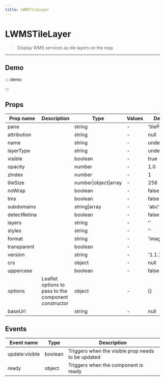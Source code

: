 ```yaml
---
title: LWMSTileLayer
---
```


# LWMSTileLayer

> Display WMS services as tile layers on the map

---

## Demo

::: demo
<template>
<l-map style="height: 350px" :zoom="zoom" :center="center">
<l-tile-layer :url="baseLayer.url" :attribution="baseLayer.attribution"></l-tile-layer>
<l-wms-tile-layer
            :key="wmsLayer.name"
            :base-url="wmsLayer.url"
            :layers="wmsLayer.layers"
            :visible="wmsLayer.visible"
            :name="wmsLayer.name"
            :attribution="wmsLayer.attribution"
            :transparent="true"
            format="image/png"
            layer-type="base">
</l-wms-tile-layer>
</l-map>
</template>

<script>
import {LMap, LTileLayer, LWMSTileLayer } from 'vue2-leaflet';

export default {
  components: {
    LMap,
    LTileLayer,
    'l-wms-tile-layer': LWMSTileLayer
  },
  data () {
    return {
      zoom: 4,
      center: [39.833333, -98.583333],
      baseLayer: {
        url: 'https://{s}.tile.openstreetmap.org/{z}/{x}/{y}.png',
        attribution:
          '&copy; <a target="_blank" href="http://osm.org/copyright">OpenStreetMap</a> contributors',
      },
      wmsLayer: {
        url: 'http://mesonet.agron.iastate.edu/cgi-bin/wms/nexrad/n0r.cgi',
        name: 'Weather Data',
        visible: true,
        format: 'image/png',
        layers: 'nexrad-n0r-900913',
        transparent: true,
        attribution: 'Weather data &copy; 2012 <a href="https://mesonet.agron.iastate.edu/docs/nexrad_mosaic/">IEM Nexrad</a>',
      }
    };
  }
}
</script>

:::

## Props

| Prop name    | Description                                          | Type                  | Values | Default      |
| ------------ | ---------------------------------------------------- | --------------------- | ------ | ------------ |
| pane         |                                                      | string                | -      | 'tilePane'   |
| attribution  |                                                      | string                | -      | null         |
| name         |                                                      | string                | -      | undefined    |
| layerType    |                                                      | string                | -      | undefined    |
| visible      |                                                      | boolean               | -      | true         |
| opacity      |                                                      | number                | -      | 1.0          |
| zIndex       |                                                      | number                | -      | 1            |
| tileSize     |                                                      | number\|object\|array | -      | 256          |
| noWrap       |                                                      | boolean               | -      | false        |
| tms          |                                                      | boolean               | -      | false        |
| subdomains   |                                                      | string\|array         | -      | 'abc'        |
| detectRetina |                                                      | boolean               | -      | false        |
| layers       |                                                      | string                | -      | ''           |
| styles       |                                                      | string                | -      | ''           |
| format       |                                                      | string                | -      | 'image/jpeg' |
| transparent  |                                                      | boolean               | -      |              |
| version      |                                                      | string                | -      | '1.1.1'      |
| crs          |                                                      | object                | -      | null         |
| uppercase    |                                                      | boolean               | -      | false        |
| options      | Leaflet options to pass to the component constructor | object                | -      | {}           |
| baseUrl      |                                                      | string                | -      | null         |

## Events

| Event name     | Type    | Description                                        |
| -------------- | ------- | -------------------------------------------------- |
| update:visible | boolean | Triggers when the visible prop needs to be updated |
| ready          | object  | Triggers when the component is ready               |
